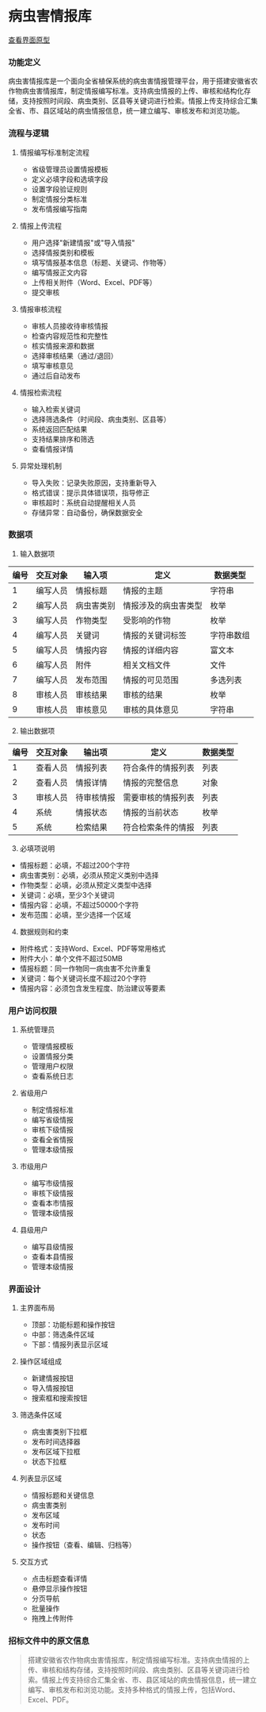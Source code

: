 # 病虫害情报库

<a href="/diagrams/prototype/6-2-pest-report.html" target="_blank" rel="noopener noreferrer">查看界面原型</a>

### 功能定义

病虫害情报库是一个面向全省植保系统的病虫害情报管理平台，用于搭建安徽省农作物病虫害情报库，制定情报编写标准。支持病虫情报的上传、审核和结构化存储，支持按照时间段、病虫类别、区县等关键词进行检索。情报上传支持综合汇集全省、市、县区域站的病虫情报信息，统一建立编写、审核发布和浏览功能。

### 流程与逻辑

1. 情报编写标准制定流程
   - 省级管理员设置情报模板
   - 定义必填字段和选填字段
   - 设置字段验证规则
   - 制定情报分类标准
   - 发布情报编写指南

2. 情报上传流程
   - 用户选择"新建情报"或"导入情报"
   - 选择情报类别和模板
   - 填写情报基本信息（标题、关键词、作物等）
   - 编写情报正文内容
   - 上传相关附件（Word、Excel、PDF等）
   - 提交审核

3. 情报审核流程
   - 审核人员接收待审核情报
   - 检查内容规范性和完整性
   - 核实情报来源和数据
   - 选择审核结果（通过/退回）
   - 填写审核意见
   - 通过后自动发布

4. 情报检索流程
   - 输入检索关键词
   - 选择筛选条件（时间段、病虫类别、区县等）
   - 系统返回匹配结果
   - 支持结果排序和筛选
   - 查看情报详情

5. 异常处理机制
   - 导入失败：记录失败原因，支持重新导入
   - 格式错误：提示具体错误项，指导修正
   - 审核超时：系统自动提醒相关人员
   - 存储异常：自动备份，确保数据安全

### 数据项

1. 输入数据项

| 编号 | 交互对象 | 输入项 | 定义 | 数据类型 |
|------|----------|--------|------|----------|
| 1 | 编写人员 | 情报标题 | 情报的主题 | 字符串 |
| 2 | 编写人员 | 病虫害类别 | 情报涉及的病虫害类型 | 枚举 |
| 3 | 编写人员 | 作物类型 | 受影响的作物 | 枚举 |
| 4 | 编写人员 | 关键词 | 情报的关键词标签 | 字符串数组 |
| 5 | 编写人员 | 情报内容 | 情报的详细内容 | 富文本 |
| 6 | 编写人员 | 附件 | 相关文档文件 | 文件 |
| 7 | 编写人员 | 发布范围 | 情报的可见范围 | 多选列表 |
| 8 | 审核人员 | 审核结果 | 审核的结果 | 枚举 |
| 9 | 审核人员 | 审核意见 | 审核的具体意见 | 字符串 |

2. 输出数据项

| 编号 | 交互对象 | 输出项 | 定义 | 数据类型 |
|------|----------|--------|------|----------|
| 1 | 查看人员 | 情报列表 | 符合条件的情报列表 | 列表 |
| 2 | 查看人员 | 情报详情 | 情报的完整信息 | 对象 |
| 3 | 审核人员 | 待审核情报 | 需要审核的情报列表 | 列表 |
| 4 | 系统 | 情报状态 | 情报的当前状态 | 枚举 |
| 5 | 系统 | 检索结果 | 符合检索条件的情报 | 列表 |

3. 必填项说明
- 情报标题：必填，不超过200个字符
- 病虫害类别：必填，必须从预定义类别中选择
- 作物类型：必填，必须从预定义类型中选择
- 关键词：必填，至少3个关键词
- 情报内容：必填，不超过50000个字符
- 发布范围：必填，至少选择一个区域

4. 数据规则和约束
- 附件格式：支持Word、Excel、PDF等常用格式
- 附件大小：单个文件不超过50MB
- 情报标题：同一作物同一病虫害不允许重复
- 关键词：每个关键词长度不超过20个字符
- 情报内容：必须包含发生程度、防治建议等要素

### 用户访问权限

1. 系统管理员
   - 管理情报模板
   - 设置情报分类
   - 管理用户权限
   - 查看系统日志

2. 省级用户
   - 制定情报标准
   - 编写省级情报
   - 审核下级情报
   - 查看全省情报
   - 管理本级情报

3. 市级用户
   - 编写市级情报
   - 审核下级情报
   - 查看本市情报
   - 管理本级情报

4. 县级用户
   - 编写县级情报
   - 查看本县情报
   - 管理本级情报

### 界面设计

1. 主界面布局
   - 顶部：功能标题和操作按钮
   - 中部：筛选条件区域
   - 下部：情报列表显示区域

2. 操作区域组成
   - 新建情报按钮
   - 导入情报按钮
   - 搜索框和搜索按钮

3. 筛选条件区域
   - 病虫害类别下拉框
   - 发布时间选择器
   - 发布区域下拉框
   - 状态下拉框

4. 列表显示区域
   - 情报标题和关键信息
   - 病虫害类别
   - 发布区域
   - 发布时间
   - 状态
   - 操作按钮（查看、编辑、归档等）

5. 交互方式
   - 点击标题查看详情
   - 悬停显示操作按钮
   - 分页导航
   - 批量操作
   - 拖拽上传附件

### 招标文件中的原文信息

> 搭建安徽省农作物病虫害情报库，制定情报编写标准。支持病虫情报的上传、审核和结构存储，支持按照时间段、病虫类别、区县等关键词进行检索。情报上传支持综合汇集全省、市、县区域站的病虫情报信息，统一建立编写、审核发布和浏览功能。支持多种格式的情报上传，包括Word、Excel、PDF。 
